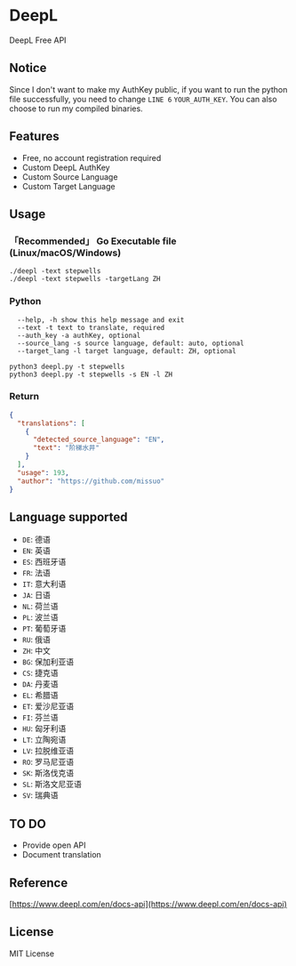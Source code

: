 # DeepL
DeepL Free API

## Notice
Since I don't want to make my AuthKey public, if you want to run the python file successfully, you need to change `LINE 6` `YOUR_AUTH_KEY`. You can also choose to run my compiled binaries.

## Features
- Free, no account registration required
- Custom DeepL AuthKey
- Custom Source Language
- Custom Target Language

## Usage 
### 「Recommended」 Go Executable file (Linux/macOS/Windows)
~~~shell
./deepl -text stepwells
./deepl -text stepwells -targetLang ZH
~~~

### Python
~~~
  --help, -h show this help message and exit
  --text -t text to translate, required
  --auth_key -a authKey, optional
  --source_lang -s source language, default: auto, optional
  --target_lang -l target language, default: ZH, optional
~~~
~~~shell
python3 deepl.py -t stepwells
python3 deepl.py -t stepwells -s EN -l ZH
~~~

### Return
~~~json
{
  "translations": [
    {
      "detected_source_language": "EN", 
      "text": "阶梯水井"
    }
  ], 
  "usage": 193, 
  "author": "https://github.com/missuo"
}
~~~

## **Language supported**

- `DE`: 德语
- `EN`: 英语
- `ES`: 西班牙语
- `FR`: 法语
- `IT`: 意大利语
- `JA`: 日语
- `NL`: 荷兰语
- `PL`: 波兰语
- `PT`: 葡萄牙语
- `RU`: 俄语
- `ZH`: 中文
- `BG`: 保加利亚语
- `CS`: 捷克语
- `DA`: 丹麦语
- `EL`: 希腊语
- `ET`: 爱沙尼亚语
- `FI`: 芬兰语
- `HU`: 匈牙利语
- `LT`: 立陶宛语
- `LV`: 拉脱维亚语
- `RO`: 罗马尼亚语
- `SK`: 斯洛伐克语
- `SL`: 斯洛文尼亚语
- `SV`: 瑞典语

## TO DO
 - Provide open API
 - Document translation

## Reference
[https://www.deepl.com/en/docs-api](https://www.deepl.com/en/docs-api)

## License 
MIT License
